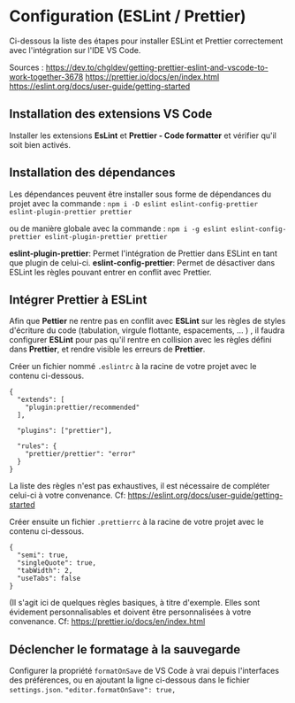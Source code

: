 # Configuration (ESLint / Prettier)

Ci-dessous la liste des étapes pour installer ESLint et Prettier correctement avec l'intégration sur l'IDE VS Code.

Sources :
https://dev.to/chgldev/getting-prettier-eslint-and-vscode-to-work-together-3678
https://prettier.io/docs/en/index.html
https://eslint.org/docs/user-guide/getting-started

## Installation des extensions VS Code

Installer les extensions **EsLint** et **Prettier - Code formatter** et vérifier qu'il soit bien activés.

## Installation des dépendances

Les dépendances peuvent être installer sous forme de dépendances du projet avec la commande :
`npm i -D eslint eslint-config-prettier eslint-plugin-prettier prettier`

ou de manière globale avec la commande :
`npm i -g eslint eslint-config-prettier eslint-plugin-prettier prettier`

**eslint-plugin-prettier**: Permet l'intégration de Prettier dans ESLint en tant que plugin de celui-ci.
**eslint-config-prettier**: Permet de désactiver dans ESLint les règles pouvant entrer en conflit avec Prettier.

## Intégrer Prettier à ESLint

Afin que **Pettier** ne rentre pas en conflit avec **ESLint** sur les règles de styles d'écriture du code (tabulation, virgule flottante, espacements, ... ) , il faudra configurer **ESLint** pour pas qu'il rentre en collision avec les règles défini dans **Prettier**, et rendre visible les erreurs de **Prettier**.

Créer un fichier nommé `.eslintrc` à la racine de votre projet avec le contenu ci-dessous.

```
{
  "extends": [
    "plugin:prettier/recommended"
  ],

  "plugins": ["prettier"],

  "rules": {
    "prettier/prettier": "error"
  }
}
```

La liste des règles n'est pas exhaustives, il est nécessaire de compléter celui-ci à votre convenance.
Cf: https://eslint.org/docs/user-guide/getting-started

Créer ensuite un fichier `.prettierrc` à la racine de votre projet avec le contenu ci-dessous.

```
{
  "semi": true,
  "singleQuote": true,
  "tabWidth": 2,
  "useTabs": false
}

```

(Il s'agit ici de quelques règles basiques, à titre d'exemple. Elles sont évidement personnalisables et doivent être personnalisées à votre convenance.
Cf: https://prettier.io/docs/en/index.html

## Déclencher le formatage à la sauvegarde

Configurer la propriété `formatOnSave` de VS Code à vrai depuis l'interfaces des préférences, ou en ajoutant la ligne ci-dessous dans le fichier `settings.json`.
`"editor.formatOnSave": true,`
